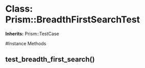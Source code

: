 # Class: Prism::BreadthFirstSearchTest
**Inherits:** Prism::TestCase
    




#Instance Methods
## test_breadth_first_search() [](#method-i-test_breadth_first_search)

